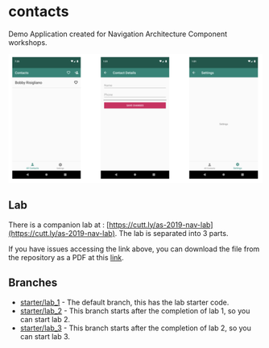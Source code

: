 # contacts

Demo Application created for Navigation Architecture Component workshops.

![Snapshot of Demo App](readmesnapshot.png)

## Lab

There is a companion lab at : [https://cutt.ly/as-2019-nav-lab](https://cutt.ly/as-2019-nav-lab).  The lab is separated into 3 parts.  

If you have issues accessing the link above, you can download the file from the repository as a PDF at this [link](https://github.com/ericmaxwell2003/contacts/raw/starter/lab_1/Navigation%20Lab%20Manual.pdf).

## Branches

* [starter/lab_1](https://github.com/ericmaxwell2003/contacts) - The default branch, this has the lab starter code.
* [starter/lab_2](https://github.com/ericmaxwell2003/contacts/tree/starter/lab_2) - This branch starts after the completion of lab 1, so you can start lab 2.
* [starter/lab_3](https://github.com/ericmaxwell2003/contacts/tree/starter/lab_3) - This branch starts after the completion of lab 2, so you can start lab 3.

